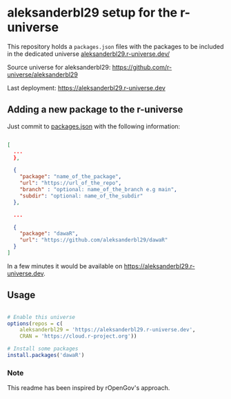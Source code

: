 # aleksanderbl29 setup for the r-universe

This repository holds a `packages.json` files
with the packages to be included in the dedicated universe
[aleksanderbl29.r-universe.dev/](https://aleksanderbl29.r-universe.dev)

Source universe for aleksanderbl29: <https://github.com/r-universe/aleksanderbl29>

Last deployment: <https://aleksanderbl29.r-universe.dev>

## Adding a new package to the r-universe

Just commit to [packages.json](https://github.com/aleksanderbl29/aleksanderbl29.r-universe.dev/main/packages.json) with the following information:

```json

[
  ...
  },

  {
    "package": "name_of_the_package",
    "url": "https://url_of_the_repo",
    "branch" : "optional: name_of_the_branch e.g main",
    "subdir": "optional: name_of_the_subdir"
  },

  ...

  {
    "package": "dawaR",
    "url": "https://github.com/aleksanderbl29/dawaR"
  }
]
```

In a few minutes it would be available on
<https://aleksanderbl29.r-universe.dev>.

## Usage

```r

# Enable this universe
options(repos = c(
    aleksanderbl29 = 'https://aleksanderbl29.r-universe.dev',
    CRAN = 'https://cloud.r-project.org'))

# Install some packages
install.packages('dawaR')

```

### Note

This readme has been inspired by rOpenGov's approach.
